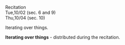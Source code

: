
<div class="recitation">
<div class="column_date">
<p markdown="block">
Recitation  <br>
Tue,10/02 (sec. 6 and 9)<br>
Thu,10/04 (sec. 10)
</p>
</div>

<div class="column_recitation">
<p markdown="block">

Iterating over things.



__Iterating over things__ - distributed during the recitation.

<!--
__Iterating over things__ [instructions]( ) ,
[worksheet]( )
-->



</p>
</div>

</div>
